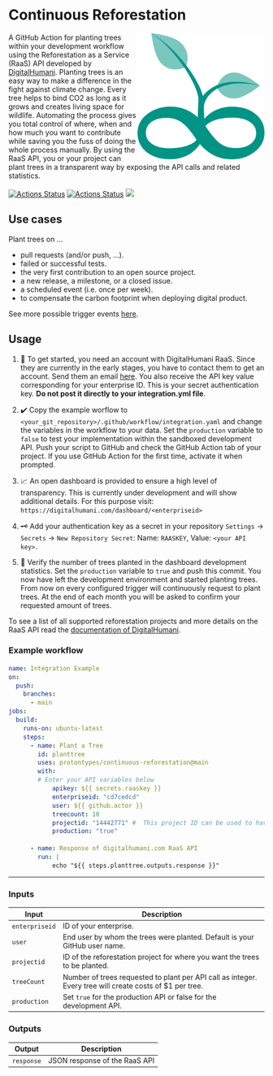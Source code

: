 # Continuous Reforestation

[<img src="logo.svg" align="right" width="250">](https://github.com/protontypes/continuous-reforestation)
A GitHub Action for planting trees within your development workflow using the Reforestation as a Service (RaaS) API developed by [DigitalHumani](https://digitalhumani.com/). Planting trees is an easy way to make a difference in the fight against climate change. Every tree helps to bind CO2 as long as it grows and creates living space for wildlife. Automating the process gives you total control of where, when and how much you want to contribute while saving you the fuss of doing the whole process manually. By using the RaaS API, you or your project can plant trees in a transparent way by exposing the API calls and related statistics. <br>  <br>
[![Actions Status](https://github.com/protontypes/continuous-reforestation/workflows/Lint/badge.svg)](https://github.com/jacobtomlinson/protontypes/continuous-reforestation/actions)
[![Actions Status](https://github.com/protontypes/continuous-reforestation/workflows/Integration%20Test/badge.svg)](https://github.com/protontypes/continuous-reforestation/actions)
[![](https://badgen.net/badge/icon/Community%20Chat/green?icon=gitter&label)](https://gitter.im/protontypes/community)

## Use cases
Plant trees on ...
* pull requests (and/or push, ...).
* failed or successful tests.
* the very first contribution to an open source project.
* a new release, a milestone, or a closed issue.
* a scheduled event (i.e. once per week).
* to compensate the carbon footprint when deploying digital product.

See more possible trigger events [here](https://docs.github.com/en/actions/reference/events-that-trigger-workflows).

## Usage

1. 🏁 To get started, you need an account with DigitalHumani RaaS. Since they are currently in the early stages, you have to contact them to get an account. Send them an email [here](https://digitalhumani.com/#contact). You also receive the API key value corresponding for your enterprise ID. This is your secret authentication key. **Do not post it directly to your integration.yml file**.

2. ✔️ Copy the example worflow to `<your_git_repository>/.github/workflow/integration.yaml` and change the variables in the workflow to your data. Set the `production` variable to `false` to test your implementation within the sandboxed development API. Push your script to GitHub and check the GitHub Action tab of your project. If you use GitHub Action for the first time, activate it when prompted.

3. 📈 An open dashboard is provided to ensure a high level of transparency. This is currently under development and will show additional details. For this purpose visit:
``
https://digitalhumani.com/dashboard/<enterpriseid>
``

4. 🗝️ Add your authentication key as a secret in your repository `Settings` -> `Secrets` -> `New Repository Secret`: Name: `RAASKEY`, Value: `<your API key>`.

5. 🌱 Verify the number of trees planted in the dashboard development statistics. Set the `production` variable to `true` and push this commit. You now have left the development environment and started planting trees. From now on every configured trigger will continuously request to plant trees. At the end of each month you will be asked to confirm your requested amount of trees.

To see a list of all supported reforestation projects and more details on the RaaS API read the [documentation of DigitalHumani](https://digitalhumani.com/docs/#appendixlist-of-projects).

### Example workflow

```yaml
name: Integration Example
on:
  push:
    branches:
      - main
jobs:
  build:
    runs-on: ubuntu-latest
    steps:
      - name: Plant a Tree
        id: planttree
        uses: protontypes/continuous-reforestation@main
        with:
        # Enter your API variables below
            apikey: ${{ secrets.raaskey }}
            enterpriseid: "cd7cedcd"
            user: ${{ github.actor }}
            treecount: 10
            projectid: "14442771" #  This project ID can be used to have your trees planted where they are needed the most, so this is a great ID to use by default when making the API call.
            production: "true"

      - name: Response of digitalhumani.com RaaS API
        run: |
            echo "${{ steps.planttree.outputs.response }}"
```
---

### Inputs

| Input            | Description                           |
|------------------|---------------------------------------|
| `enterpriseid`   | ID of your enterprise.                |
| `user`           | End user by whom the trees were planted. Default is your GitHub user name. |
| `projectid`      | ID of the reforestation project for where you want the trees to be planted.    |
| `treeCount`      | Number of trees requested to plant per API call as integer. Every tree will create costs of $1 per tree. |
| `production`     | Set `true` for the production API or false for the development API. |

### Outputs

| Output           | Description                           |
|------------------|---------------------------------------|
| `response`       | JSON response of the RaaS API |
